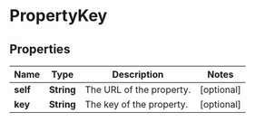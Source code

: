 # PropertyKey

## Properties
Name | Type | Description | Notes
------------ | ------------- | ------------- | -------------
**self** | **String** | The URL of the property. |  [optional]
**key** | **String** | The key of the property. |  [optional]
